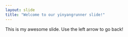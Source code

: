 ```yaml
---
layout: slide
title: "Welcome to our yinyangrunner slide!"
---
```

This is my awesome slide.
Use the left arrow to go back!
